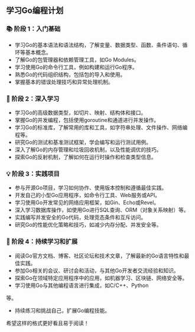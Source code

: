 
## 学习Go编程计划

### 📚 阶段 1：入门基础

- 学习Go的基本语法和语法结构，了解变量、数据类型、函数、条件语句、循环等基本概念。
- 了解Go的包管理器和依赖管理工具，如Go Modules。
- 学习使用Go的命令行工具，例如构建和运行Go程序。
- 熟悉Go的代码组织结构，包括包的导入和使用。
- 掌握基本的错误处理技巧和异常处理机制。

### 🚀 阶段 2：深入学习

- 学习Go的高级数据类型，如切片、映射、结构体和接口。
- 掌握Go的并发编程，包括使用goroutine和通道进行并发操作。
- 学习Go的标准库，了解常用的库和工具，如字符串处理、文件操作、网络编程等。
- 研究Go的测试和基准测试框架，学会编写和运行测试用例。
- 深入了解Go的内存管理和垃圾回收机制，以及性能调优的技巧。
- 探索Go的反射机制，了解如何在运行时操作和检查类型信息。

### 💡 阶段 3：实践项目

- 参与开源Go项目，学习如何协作、使用版本控制和遵循最佳实践。
- 开发自己的小型Go应用程序，如命令行工具、Web服务或API。
- 学习使用Go开发常见的网络应用框架，如Gin、Echo或Revel。
- 深入学习数据库操作，如使用Go进行SQL查询、ORM（对象关系映射）等。
- 实践编写并发安全的Go代码，处理竞态条件和互斥访问。
- 研究Go的性能优化策略和技巧，如减少内存分配、并发安全等。

### 🌟 阶段 4：持续学习和扩展

- 阅读Go官方文档、博客、社区论坛和技术文章，了解最新的Go语言特性和最佳实践。
- 参加Go相关的会议、研讨会和活动，与其他Go开发者交流经验和知识。
- 探索Go在领域特定应用程序中的应用，如机器学习、区块链、网络安全等。
- 学习使用Go与其他编程语言进行集成，如C/C++、Python

等。
- 持续练习和挑战自己，扩展Go编程技能。

希望这样的格式更好看且易于阅读！